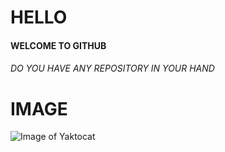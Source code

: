 # HELLO
#### WELCOME TO GITHUB
###### DO YOU HAVE ANY REPOSITORY IN YOUR HAND
# IMAGE
![Image of Yaktocat](https://octodex.github.com/images/yaktocat.png)
